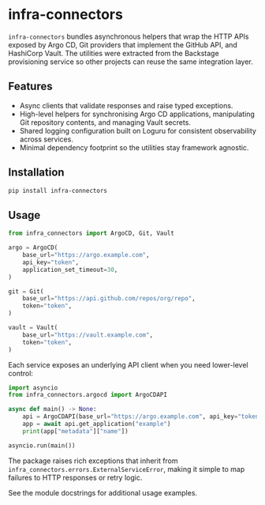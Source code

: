 # infra-connectors

`infra-connectors` bundles asynchronous helpers that wrap the HTTP APIs exposed by Argo CD, Git providers that implement the GitHub API, and HashiCorp Vault. The utilities were extracted from the Backstage provisioning service so other projects can reuse the same integration layer.

## Features

- Async clients that validate responses and raise typed exceptions.
- High-level helpers for synchronising Argo CD applications, manipulating Git repository contents, and managing Vault secrets.
- Shared logging configuration built on Loguru for consistent observability across services.
- Minimal dependency footprint so the utilities stay framework agnostic.

## Installation

```bash
pip install infra-connectors
```

## Usage

```python
from infra_connectors import ArgoCD, Git, Vault

argo = ArgoCD(
    base_url="https://argo.example.com",
    api_key="token",
    application_set_timeout=30,
)

git = Git(
    base_url="https://api.github.com/repos/org/repo",
    token="token",
)

vault = Vault(
    base_url="https://vault.example.com",
    token="token",
)
```

Each service exposes an underlying API client when you need lower-level control:

```python
import asyncio
from infra_connectors.argocd import ArgoCDAPI

async def main() -> None:
    api = ArgoCDAPI(base_url="https://argo.example.com", api_key="token")
    app = await api.get_application("example")
    print(app["metadata"]["name"])

asyncio.run(main())
```

The package raises rich exceptions that inherit from `infra_connectors.errors.ExternalServiceError`, making it simple to map failures to HTTP responses or retry logic.

See the module docstrings for additional usage examples.
